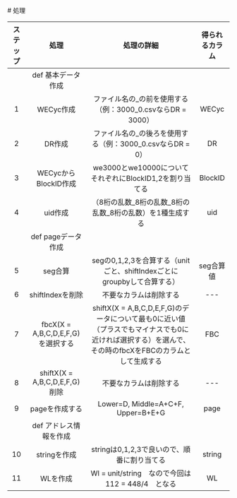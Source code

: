 # 処理

|ステップ|処理|処理の詳細|得られるカラム|
|:--:|:--:|:--:|:--:|
||def 基本データ作成|||
|1|WECyc作成|ファイル名の_の前を使用する（例：3000_0.csvならDR = 3000）|WECyc|
|2|DR作成|ファイル名の_の後ろを使用する（例：3000_0.csvならDR = 0）|DR|
|3|WECycからBlockID作成|we3000とwe10000についてそれぞれにBlockID1,2を割り当てる|BlockID|
|4|uid作成|（8桁の乱数_8桁の乱数_8桁の乱数_8桁の乱数）を1種生成する|uid|
||def pageデータ作成|||
|5|seg合算|segの0,1,2,3を合算する（unitごと、shiftIndexごとにgroupbyして合算する）|seg合算値|
|6|shiftIndexを削除|不要なカラムは削除する|---|
|7|fbcX(X = A,B,C,D,E,F,G)を選択する|shiftX(X = A,B,C,D,E,F,G)のデータについて最も0に近い値（プラスでもマイナスでも0に近ければ選択する）を選んで、その時のfbcXをFBCのカラムとして生成する|FBC|
|8|shiftX(X = A,B,C,D,E,F,G)削除|不要なカラムは削除する|---|
|9|pageを作成する|Lower=D, Middle=A+C+F, Upper=B+E+G|page|
||def アドレス情報を作成|||
|10|stringを作成|stringは0,1,2,3で良いので、順番に割り当てる|string|
|11|WLを作成|Wl = unit/string　なので今回は112 = 448/4　となる|WL|
